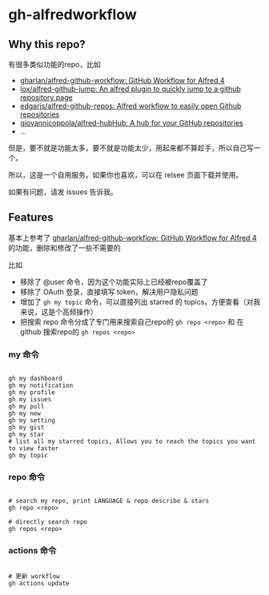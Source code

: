 # gh-alfredworkflow

## Why this repo?

有很多类似功能的repo，比如

- [gharlan/alfred-github-workflow: GitHub Workflow for Alfred 4](https://github.com/gharlan/alfred-github-workflow)
- [lox/alfred-github-jump: An alfred plugin to quickly jump to a github repository page](https://github.com/lox/alfred-github-jump)
- [edgarjs/alfred-github-repos: Alfred workflow to easily open Github repositories](https://github.com/edgarjs/alfred-github-repos)
- [giovannicoppola/alfred-hubHub: A hub for your GitHub repositories](https://github.com/giovannicoppola/alfred-hubHub)
- ...

但是，要不就是功能太多，要不就是功能太少，用起来都不算趁手，所以自己写一个。

所以，这是一个自用服务。如果你也喜欢，可以在 relsee 页面下载并使用。

如果有问题，请发 issues 告诉我。

## Features

基本上参考了 [gharlan/alfred-github-workflow: GitHub Workflow for Alfred 4](https://github.com/gharlan/alfred-github-workflow) 的功能，删除和修改了一些不需要的

比如

- 移除了 @user 命令，因为这个功能实际上已经被repo覆盖了
- 移除了 OAuth 登录，直接填写 token，解决用户隐私问题
- 增加了 `gh my topic` 命令，可以直接列出 starred 的 topics，方便查看（对我来说，这是个高频操作）
- 把搜索 repo 命令分成了专门用来搜索自己repo的 `gh repo <repo>` 和 在 github 搜索repo的 `gh repos <repo>`

### my 命令

```shell

gh my dashboard
gh my notification
gh my profile
gh my issues
gh my pull
gh my new
gh my setting
gh my gist
gh my star
# list all my starred topics, Allows you to reach the topics you want to view faster
gh my topic

```

### repo 命令

```shell

# search my repo, print LANGUAGE & repo describe & stars
gh repo <repo>

# directly search repo
gh repos <repo>

```

### actions 命令

```shell

# 更新 workflow
gh actions update

```
